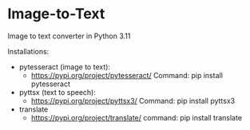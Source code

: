 # Image-to-Text
Image to text converter in Python 3.11

Installations:
- pytesseract (image to text):
  - https://pypi.org/project/pytesseract/
        Command: pip install pytesseract
- pyttsx (text to speech):
  - https://pypi.org/project/pyttsx3/
        Command: pip install pyttsx3
- translate
  - https://pypi.org/project/translate/
        command: pip install translate
